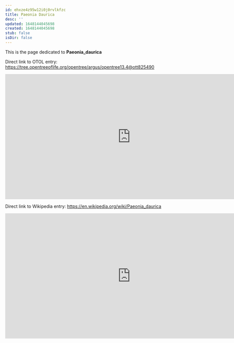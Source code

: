 ```yaml
---
id: ehxze4z95w12i0j0rvlkfzc
title: Paeonia Daurica
desc: ''
updated: 1648144045698
created: 1648144045698
stub: false
isDir: false
---
```

This is the page dedicated to **Paeonia_daurica**


Direct link to OTOL entry: https://tree.opentreeoflife.org/opentree/argus/opentree13.4@ott825490



<html>
    <body>
    <iframe src="https://tree.opentreeoflife.org/opentree/argus/opentree13.4@ott825490"
    width="800" height="400" frameborder="0" allowfullscreen> </iframe>
    </body>
</html>
    


Direct link to Wikipedia entry: https://en.wikipedia.org/wiki/Paeonia_daurica



<html>
    <body>
    <iframe src="https://en.wikipedia.org/wiki/Paeonia_daurica"
    width="800" height="400" frameborder="0" allowfullscreen> </iframe>
    </body>
</html>
    
